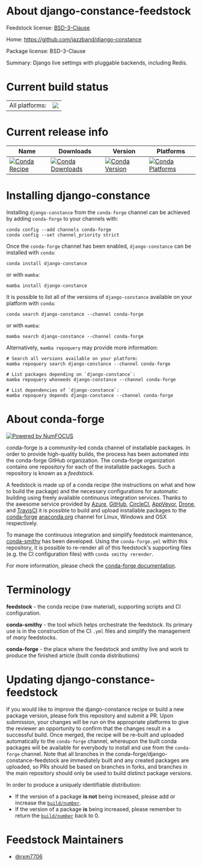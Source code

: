 About django-constance-feedstock
================================

Feedstock license: [BSD-3-Clause](https://github.com/conda-forge/django-constance-feedstock/blob/main/LICENSE.txt)

Home: https://github.com/jazzband/django-constance

Package license: BSD-3-Clause

Summary: Django live settings with pluggable backends, including Redis.

Current build status
====================


<table><tr><td>All platforms:</td>
    <td>
      <a href="https://dev.azure.com/conda-forge/feedstock-builds/_build/latest?definitionId=21504&branchName=main">
        <img src="https://dev.azure.com/conda-forge/feedstock-builds/_apis/build/status/django-constance-feedstock?branchName=main">
      </a>
    </td>
  </tr>
</table>

Current release info
====================

| Name | Downloads | Version | Platforms |
| --- | --- | --- | --- |
| [![Conda Recipe](https://img.shields.io/badge/recipe-django--constance-green.svg)](https://anaconda.org/conda-forge/django-constance) | [![Conda Downloads](https://img.shields.io/conda/dn/conda-forge/django-constance.svg)](https://anaconda.org/conda-forge/django-constance) | [![Conda Version](https://img.shields.io/conda/vn/conda-forge/django-constance.svg)](https://anaconda.org/conda-forge/django-constance) | [![Conda Platforms](https://img.shields.io/conda/pn/conda-forge/django-constance.svg)](https://anaconda.org/conda-forge/django-constance) |

Installing django-constance
===========================

Installing `django-constance` from the `conda-forge` channel can be achieved by adding `conda-forge` to your channels with:

```
conda config --add channels conda-forge
conda config --set channel_priority strict
```

Once the `conda-forge` channel has been enabled, `django-constance` can be installed with `conda`:

```
conda install django-constance
```

or with `mamba`:

```
mamba install django-constance
```

It is possible to list all of the versions of `django-constance` available on your platform with `conda`:

```
conda search django-constance --channel conda-forge
```

or with `mamba`:

```
mamba search django-constance --channel conda-forge
```

Alternatively, `mamba repoquery` may provide more information:

```
# Search all versions available on your platform:
mamba repoquery search django-constance --channel conda-forge

# List packages depending on `django-constance`:
mamba repoquery whoneeds django-constance --channel conda-forge

# List dependencies of `django-constance`:
mamba repoquery depends django-constance --channel conda-forge
```


About conda-forge
=================

[![Powered by
NumFOCUS](https://img.shields.io/badge/powered%20by-NumFOCUS-orange.svg?style=flat&colorA=E1523D&colorB=007D8A)](https://numfocus.org)

conda-forge is a community-led conda channel of installable packages.
In order to provide high-quality builds, the process has been automated into the
conda-forge GitHub organization. The conda-forge organization contains one repository
for each of the installable packages. Such a repository is known as a *feedstock*.

A feedstock is made up of a conda recipe (the instructions on what and how to build
the package) and the necessary configurations for automatic building using freely
available continuous integration services. Thanks to the awesome service provided by
[Azure](https://azure.microsoft.com/en-us/services/devops/), [GitHub](https://github.com/),
[CircleCI](https://circleci.com/), [AppVeyor](https://www.appveyor.com/),
[Drone](https://cloud.drone.io/welcome), and [TravisCI](https://travis-ci.com/)
it is possible to build and upload installable packages to the
[conda-forge](https://anaconda.org/conda-forge) [anaconda.org](https://anaconda.org/)
channel for Linux, Windows and OSX respectively.

To manage the continuous integration and simplify feedstock maintenance,
[conda-smithy](https://github.com/conda-forge/conda-smithy) has been developed.
Using the ``conda-forge.yml`` within this repository, it is possible to re-render all of
this feedstock's supporting files (e.g. the CI configuration files) with ``conda smithy rerender``.

For more information, please check the [conda-forge documentation](https://conda-forge.org/docs/).

Terminology
===========

**feedstock** - the conda recipe (raw material), supporting scripts and CI configuration.

**conda-smithy** - the tool which helps orchestrate the feedstock.
                   Its primary use is in the construction of the CI ``.yml`` files
                   and simplify the management of *many* feedstocks.

**conda-forge** - the place where the feedstock and smithy live and work to
                  produce the finished article (built conda distributions)


Updating django-constance-feedstock
===================================

If you would like to improve the django-constance recipe or build a new
package version, please fork this repository and submit a PR. Upon submission,
your changes will be run on the appropriate platforms to give the reviewer an
opportunity to confirm that the changes result in a successful build. Once
merged, the recipe will be re-built and uploaded automatically to the
`conda-forge` channel, whereupon the built conda packages will be available for
everybody to install and use from the `conda-forge` channel.
Note that all branches in the conda-forge/django-constance-feedstock are
immediately built and any created packages are uploaded, so PRs should be based
on branches in forks, and branches in the main repository should only be used to
build distinct package versions.

In order to produce a uniquely identifiable distribution:
 * If the version of a package **is not** being increased, please add or increase
   the [``build/number``](https://docs.conda.io/projects/conda-build/en/latest/resources/define-metadata.html#build-number-and-string).
 * If the version of a package **is** being increased, please remember to return
   the [``build/number``](https://docs.conda.io/projects/conda-build/en/latest/resources/define-metadata.html#build-number-and-string)
   back to 0.

Feedstock Maintainers
=====================

* [@rxm7706](https://github.com/rxm7706/)

